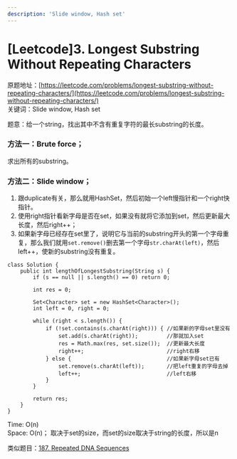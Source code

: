 ```yaml
---
description: 'Slide window, Hash set'
---
```


# \[Leetcode\]3. Longest Substring Without Repeating Characters

原题地址：[https://leetcode.com/problems/longest-substring-without-repeating-characters/](https://leetcode.com/problems/longest-substring-without-repeating-characters/)  
关键词：Slide window, Hash set

题意：给一个string，找出其中不含有重复字符的最长substring的长度。



### 方法一：Brute force；

求出所有的substring。



### 方法二：Slide window；

1. 跟duplicate有关，那么就用HashSet，然后初始一个left慢指针和一个right快指针。  
2. 使用right指针看新字母是否在set，如果没有就将它添加到set，然后更新最大长度，然后right++；  
3. 如果新字母已经存在set里了，说明它与当前的substring开头的第一个字母重复，那么我们就用`set.remove()`删去第一个字母`str.charAt(left)`，然后left++，使新的substring没有重复。

```text
class Solution {
    public int lengthOfLongestSubstring(String s) {
        if (s == null || s.length() == 0) return 0;
        
        int res = 0;
        
        Set<Character> set = new HashSet<Character>();
        int left = 0, right = 0;
        
        while (right < s.length()) {
            if (!set.contains(s.charAt(right))) { //如果新的字母set里没有
                set.add(s.charAt(right));         //那就加入set
                res = Math.max(res, set.size());  //更新最大长度
                right++;                          //right右移
            } else {                              //如果新字母set已有
                set.remove(s.charAt(left));       //把left重复的字母去掉
                left++;                           //left右移
            }         
        }
        
        return res;
    }
}
```

Time: O\(n\)  
Space: O\(n\)； 取决于set的size，而set的size取决于string的长度，所以是n





类似题目：[187. Repeated DNA Sequences](https://bhnigw.gitbook.io/leetcode/leetcode-187.-repeated-dna-sequences)










